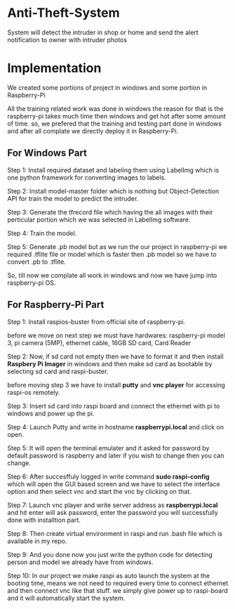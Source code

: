 # Anti-Theft-System
System will detect the intruder in shop or home and send the alert notification to owner with intruder photos

# Implementation
We created some portions of project in windows and some portion in Raspberry-Pi

All the training related work was done in windows the reason for that is the raspberry-pi takes much time then windows and get hot after some amount of time. so, we prefered that the training and testing part done in windows and after all complate we directly deploy it in Raspberry-Pi.

## For Windows Part

Step 1: Install required dataset and labeling them using LabelImg which is one python framework for converting images to labels.

Step 2: Install model-master folder which is nothing but Object-Detection API for train the model to predict the intruder.

Step 3: Generate the tfrecord file which having the all images with their perticular portion which we was selected in LabelImg software.

Step 4: Train the model.

Step 5: Generate .pb model but as we run the our project in raspberry-pi we required .tflite file or model which is faster then .pb model so we have to convert .pb to .tflite.

So, till now we complate all work in windows and now we have jump into raspberry-pi OS.

## For Raspberry-Pi Part

Step 1: Install raspios-buster from official site of raspberry-pi.

before we move on next step we must have hardwares: raspberry-pi model 3, pi camera (5MP), ethernet cable, 16GB SD card, Card Reader

Step 2: Now, if sd card not empty then we have to format it and then install **Raspbery Pi Imager** in windows and then make sd card as bootable by selecting sd card and raspi-buster.

before moving step 3 we have to install **putty** and **vnc player** for accessing raspi-os remotely. 

Step 3: Insert sd card into raspi board and connect the ethernet with pi to windows and power up the pi.

Step 4: Launch Putty and write in hostname **raspberrypi.local** and click on open.

Step 5: It will open the terminal emulater and it asked for password by default password is raspberry and later if you wish to change then you can change.

Step 6: After succesffuly logged in write command **sudo raspi-config** which will open the GUI based screen and we have to select the interface option and then select vnc and start the vnc by clicking on that.

Step 7: Launch vnc player and write server address as **raspberrypi.local** and hit enter will ask password, enter the password you will successfully done with installtion part.

Step 8: Then create virtual environment in raspi and run .bash file which is available in my repo.

Step 9: And you done now you just write the python code for detecting person and model we already have from windows.

Step 10: In our project we make raspi as auto launch the system at the booting time, means we not need to required every time to connect ethernet and then connect vnc like that stuff. we simply give power up to raspi-board and it will automatically start the system.  
